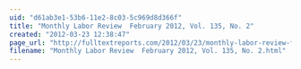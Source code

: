 ```yaml
---
uid: "d61ab3e1-53b6-11e2-8c03-5c969d8d366f"
title: "Monthly Labor Review  February 2012, Vol. 135, No. 2"
created: "2012-03-23 12:38:47"
page_url: "http://fulltextreports.com/2012/03/23/monthly-labor-review-february-2012-vol-135-no-2/"
filename: "Monthly Labor Review  February 2012, Vol. 135, No. 2.html"
---
```

